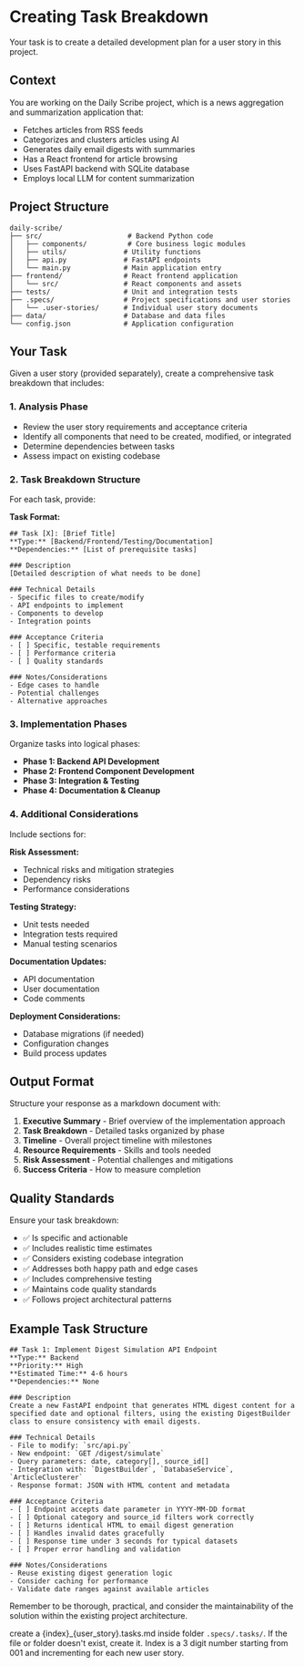 # Creating Task Breakdown

Your task is to create a detailed development plan for a user story in this project.

## Context

You are working on the Daily Scribe project, which is a news aggregation and summarization application that:
- Fetches articles from RSS feeds
- Categorizes and clusters articles using AI
- Generates daily email digests with summaries
- Has a React frontend for article browsing
- Uses FastAPI backend with SQLite database
- Employs local LLM for content summarization

## Project Structure

```
daily-scribe/
├── src/                     # Backend Python code
│   ├── components/          # Core business logic modules
│   ├── utils/              # Utility functions
│   ├── api.py              # FastAPI endpoints
│   └── main.py             # Main application entry
├── frontend/               # React frontend application
│   └── src/                # React components and assets
├── tests/                  # Unit and integration tests
├── .specs/                 # Project specifications and user stories
│   └── .user-stories/      # Individual user story documents
├── data/                   # Database and data files
└── config.json             # Application configuration
```

## Your Task

Given a user story (provided separately), create a comprehensive task breakdown that includes:

### 1. Analysis Phase
- Review the user story requirements and acceptance criteria
- Identify all components that need to be created, modified, or integrated
- Determine dependencies between tasks
- Assess impact on existing codebase

### 2. Task Breakdown Structure

For each task, provide:

**Task Format:**
```
## Task [X]: [Brief Title]
**Type:** [Backend/Frontend/Testing/Documentation]
**Dependencies:** [List of prerequisite tasks]

### Description
[Detailed description of what needs to be done]

### Technical Details
- Specific files to create/modify
- API endpoints to implement
- Components to develop
- Integration points

### Acceptance Criteria
- [ ] Specific, testable requirements
- [ ] Performance criteria
- [ ] Quality standards

### Notes/Considerations
- Edge cases to handle
- Potential challenges
- Alternative approaches
```

### 3. Implementation Phases

Organize tasks into logical phases:
- **Phase 1: Backend API Development**
- **Phase 2: Frontend Component Development** 
- **Phase 3: Integration & Testing**
- **Phase 4: Documentation & Cleanup**

### 4. Additional Considerations

Include sections for:

**Risk Assessment:**
- Technical risks and mitigation strategies
- Dependency risks
- Performance considerations

**Testing Strategy:**
- Unit tests needed
- Integration tests required
- Manual testing scenarios

**Documentation Updates:**
- API documentation
- User documentation
- Code comments

**Deployment Considerations:**
- Database migrations (if needed)
- Configuration changes
- Build process updates

## Output Format

Structure your response as a markdown document with:

1. **Executive Summary** - Brief overview of the implementation approach
2. **Task Breakdown** - Detailed tasks organized by phase
3. **Timeline** - Overall project timeline with milestones
4. **Resource Requirements** - Skills and tools needed
5. **Risk Assessment** - Potential challenges and mitigations
6. **Success Criteria** - How to measure completion

## Quality Standards

Ensure your task breakdown:
- ✅ Is specific and actionable
- ✅ Includes realistic time estimates
- ✅ Considers existing codebase integration
- ✅ Addresses both happy path and edge cases
- ✅ Includes comprehensive testing
- ✅ Maintains code quality standards
- ✅ Follows project architectural patterns

## Example Task Structure

```
## Task 1: Implement Digest Simulation API Endpoint
**Type:** Backend
**Priority:** High
**Estimated Time:** 4-6 hours
**Dependencies:** None

### Description
Create a new FastAPI endpoint that generates HTML digest content for a specified date and optional filters, using the existing DigestBuilder class to ensure consistency with email digests.

### Technical Details
- File to modify: `src/api.py`
- New endpoint: `GET /digest/simulate`
- Query parameters: date, category[], source_id[]
- Integration with: `DigestBuilder`, `DatabaseService`, `ArticleClusterer`
- Response format: JSON with HTML content and metadata

### Acceptance Criteria
- [ ] Endpoint accepts date parameter in YYYY-MM-DD format
- [ ] Optional category and source_id filters work correctly
- [ ] Returns identical HTML to email digest generation
- [ ] Handles invalid dates gracefully
- [ ] Response time under 3 seconds for typical datasets
- [ ] Proper error handling and validation

### Notes/Considerations
- Reuse existing digest generation logic
- Consider caching for performance
- Validate date ranges against available articles
```

Remember to be thorough, practical, and consider the maintainability of the solution within the existing project architecture.

create a {index}_{user_story}.tasks.md inside folder `.specs/.tasks/`. If the file or folder doesn't exist, create it. Index is a 3 digit number starting from 001 and incrementing for each new user story.